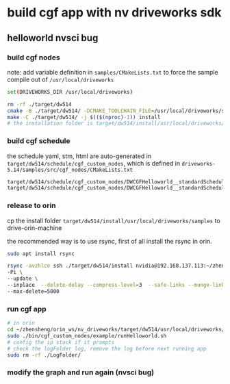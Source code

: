 # build cgf app with nv driveworks sdk

## helloworld nvsci bug

### build cgf nodes

note: add variable definition in `samples/CMakeLists.txt` to force the sample compile out of `/usr/local/driveworks`

```sh
set(DRIVEWORKS_DIR /usr/local/driveworks)
```

```sh
rm -rf ./target/dw514
cmake -B ./target/dw514/ -DCMAKE_TOOLCHAIN_FILE=/usr/local/driveworks/samples/cmake/Toolchain-V5L.cmake -DVIBRANTE_PDK=/drive/drive-linux -S ./driveworks-5.14/samples
make -C ./target/dw514/ -j $(($(nproc)-1)) install
# the installation folder is target/dw514/install/usr/local/driveworks/samples
```

### build cgf schedule

the schedule yaml, stm, html are auto-generated in `target/dw514/schedule/cgf_custom_nodes`, which is defined in `driveworks-5.14/samples/src/cgf_nodes/CMakeLists.txt`

```sh
target/dw514/schedule/cgf_custom_nodes/DWCGFHelloworld__standardSchedule.stm
target/dw514/schedule/cgf_custom_nodes/DWCGFHelloworld__standardSchedule.yaml
```

### release to orin

cp the install folder `target/dw514/install/usr/local/driveworks/samples` to drive-orin-machine

the recommended way is to use rsync, first of all install the rsync in orin.

```sh
sudo apt install rsync
```

```sh
rsync -avzhlce ssh ./target/dw514/install nvidia@192.168.137.113:~/zhensheng/orin_ws/nv_driveworks/target/dw514/ \
-Pi \
--update \
--inplace  --delete-delay --compress-level=3  --safe-links --munge-links \
--max-delete=5000
```

### run cgf app

```sh
# in orin
cd ~/zhensheng/orin_ws/nv_driveworks/target/dw514/usr/local/driveworks/samples
sudo ./bin/cgf_custom_nodes/example/runHelloworld.sh
# config the ip stack if it prompts
# check the logFolder log, remove the log before next running app
sudo rm -rf ./LogFolder/
```

### modify the graph and run again (nvsci bug)

